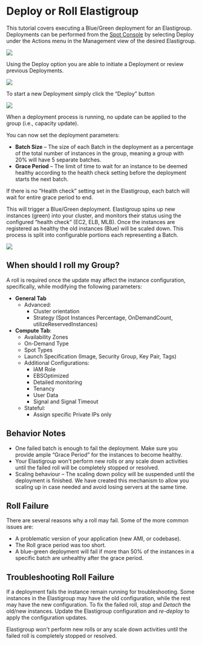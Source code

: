 # Deploy or Roll Elastigroup

This tutorial covers executing a Blue/Green deployment for an Elastigroup. Deployments can be performed from the [Spot Console](http://console.spotinst.com/) by selecting Deploy under the Actions menu in the Management view of the desired Elastigroup.

<img src="/elastigroup/_media/deploy-or-roll-elastigroup_1.png" />

Using the Deploy option you are able to initiate a Deployment or review previous Deployments.

<img src="/elastigroup/_media/deploy-or-roll-elastigroup_2.png" />

To start a new Deployment simply click the “Deploy” button

<img src="/elastigroup/_media/deploy-or-roll-elastigroup_3.png" />

When a deployment process is running, no update can be applied to the group (i.e., capacity update).

You can now set the deployment parameters:

- **Batch Size** – The size of each Batch in the deployment as a percentage of the total number of instances in the group, meaning a group with 20% will have 5 separate batches.
- **Grace Period** – The limit of time to wait for an instance to be deemed healthy according to the health check setting before the deployment starts the next batch.

If there is no “Health check” setting set in the Elastigroup, each batch will wait for entire grace period to end.

This will trigger a Blue/Green deployment. Elastigroup spins up new instances (green) into your cluster, and monitors their status using the configured “health check” (EC2, ELB, MLB). Once the instances are registered as healthy the old instances (Blue) will be scaled down. This process is split into configurable portions each representing a Batch.

<img src="/elastigroup/_media/deploy-or-roll-elastigroup_4.png" />

## When should I roll my Group?

A roll is required once the update may affect the instance configuration, specifically, while modifying the following parameters:

- **General Tab**
  - Advanced:
    - Cluster orientation
    - Strategy (Spot Instances Percentage, OnDemandCount, utilizeReservedInstances)
- **Compute Tab**:
  - Availability Zones
  - On-Demand Type
  - Spot Types
  - Launch Specification (Image, Security Group, Key Pair, Tags)
  - Additional Configurations:
    - IAM Role
    - EBSOptimized
    - Detailed monitoring
    - Tenancy
    - User Data
    - Signal and Signal Timeout
  - Stateful:
    - Assign specific Private IPs only

## Behavior Notes

- One failed batch is enough to fail the deployment. Make sure you provide ample “Grace Period” for the instances to become healthy.
- Your Elastigroup won't perform new rolls or any scale down activities until the failed roll will be completely stopped or resolved.
- Scaling behaviour – The scaling down policy will be suspended until the deployment is finished. We have created this mechanism to allow you scaling up in case needed and avoid losing servers at the same time.

## Roll Failure

There are several reasons why a roll may fail. Some of the more common issues are:

- A problematic version of your application (new AMI, or codebase).
- The Roll grace period was too short.
- A blue-green deployment will fail if more than 50% of the instances in a specific batch are unhealthy after the grace period.

## Troubleshooting Roll Failure

If a deployment fails the instance remain running for troubleshooting. Some instances in the Elastigroup may have the old configuration, while the rest may have the new configuration. To fix the failed roll, _stop_ and _Detach_ the old/new instances. Update the Elastigroup configuration and _re-deploy_ to apply the configuration updates.

Elastigroup won't perform new rolls or any scale down activities until the failed roll is completely stopped or resolved.
